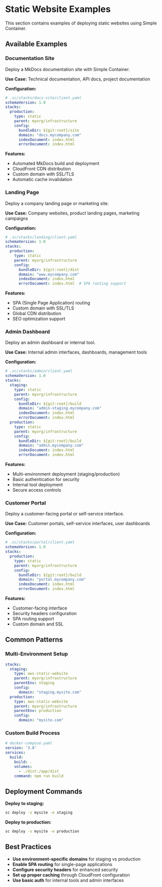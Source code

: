 # Static Website Examples

This section contains examples of deploying static websites using Simple Container.

## Available Examples

### Documentation Site
Deploy a MkDocs documentation site with Simple Container.

**Use Case:** Technical documentation, API docs, project documentation

**Configuration:**
```yaml
# .sc/stacks/docs-site/client.yaml
schemaVersion: 1.0
stacks:
  production:
    type: static
    parent: myorg/infrastructure
    config:
      bundleDir: ${git:root}/site
      domain: "docs.mycompany.com"
      indexDocument: index.html
      errorDocument: index.html
```

**Features:**

- Automated MkDocs build and deployment
- CloudFront CDN distribution
- Custom domain with SSL/TLS
- Automatic cache invalidation

### Landing Page
Deploy a company landing page or marketing site.

**Use Case:** Company websites, product landing pages, marketing campaigns

**Configuration:**
```yaml
# .sc/stacks/landing/client.yaml
schemaVersion: 1.0
stacks:
  production:
    type: static
    parent: myorg/infrastructure
    config:
      bundleDir: ${git:root}/dist
      domain: "www.mycompany.com"
      indexDocument: index.html
      errorDocument: index.html  # SPA routing support
```

**Features:**

- SPA (Single Page Application) routing
- Custom domain with SSL/TLS
- Global CDN distribution
- SEO optimization support

### Admin Dashboard
Deploy an admin dashboard or internal tool.

**Use Case:** Internal admin interfaces, dashboards, management tools

**Configuration:**
```yaml
# .sc/stacks/admin/client.yaml
schemaVersion: 1.0
stacks:
  staging:
    type: static
    parent: myorg/infrastructure
    config:
      bundleDir: ${git:root}/build
      domain: "admin-staging.mycompany.com"
      indexDocument: index.html
      errorDocument: index.html
  production:
    type: static
    parent: myorg/infrastructure
    config:
      bundleDir: ${git:root}/build
      domain: "admin.mycompany.com"
      indexDocument: index.html
      errorDocument: index.html
```

**Features:**

- Multi-environment deployment (staging/production)
- Basic authentication for security
- Internal tool deployment
- Secure access controls

### Customer Portal
Deploy a customer-facing portal or self-service interface.

**Use Case:** Customer portals, self-service interfaces, user dashboards

**Configuration:**
```yaml
# .sc/stacks/portal/client.yaml
schemaVersion: 1.0
stacks:
  production:
    type: static
    parent: myorg/infrastructure
    config:
      bundleDir: ${git:root}/build
      domain: "portal.mycompany.com"
      indexDocument: index.html
      errorDocument: index.html
```

**Features:**

- Customer-facing interface
- Security headers configuration
- SPA routing support
- Custom domain and SSL

## Common Patterns

### Multi-Environment Setup
```yaml
stacks:
  staging:
    type: aws-static-website
    parent: myorg/infrastructure
    parentEnv: staging
    config:
      domain: "staging.mysite.com"
  production:
    type: aws-static-website
    parent: myorg/infrastructure
    parentEnv: production
    config:
      domain: "mysite.com"
```

### Custom Build Process
```yaml
# docker-compose.yaml
version: '3.8'
services:
  build:
    build: .
    volumes:
      - ./dist:/app/dist
    command: npm run build
```

## Deployment Commands

**Deploy to staging:**
```bash
sc deploy -s mysite -e staging
```

**Deploy to production:**
```bash
sc deploy -s mysite -e production
```

## Best Practices

- **Use environment-specific domains** for staging vs production
- **Enable SPA routing** for single-page applications
- **Configure security headers** for enhanced security
- **Set up proper caching** through CloudFront configuration
- **Use basic auth** for internal tools and admin interfaces
